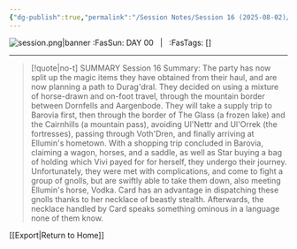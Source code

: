 ```yaml
---
{"dg-publish":true,"permalink":"/Session Notes/Session 16 (2025-08-02)/"}
---
```



![session.png|banner](/img/user/Assets/Images/Session.png)
<span class="sub2">:FasSun: DAY 00 &nbsp; | &nbsp; :FasTags: []</span>
___

> [!quote|no-t] SUMMARY
>Session 16 Summary:
>The party has now split up the magic items they have obtained from their haul, and are now planning a path to Durag'dral. They decided on using a mixture of horse-drawn and on-foot travel, through the mountain border between Dornfells and Aargenbode. They will take a supply trip to Barovia first, then through the border of The Glass (a frozen lake) and the Cairnhills (a mountain pass), avoiding Ul'Nettr and Ul'Orrek (the fortresses), passing through Voth'Dren, and finally arriving at Ellumin's hometown.
>With a shopping trip concluded in Barovia, claiming a wagon, horses, and a saddle, as well as Star buying a bag of holding which Vivi payed for for herself, they undergo their journey. Unfortunately, they were met with complications, and come to fight a group of gnolls, but are swiftly able to take them down, also meeting Ellumin's horse, Vodka. Card has an advantage in dispatching these gnolls thanks to her necklace of beastly stealth. 
>Afterwards, the necklace handled by Card speaks something ominous in a language none of them know. 


[[Export\|Return to Home]]